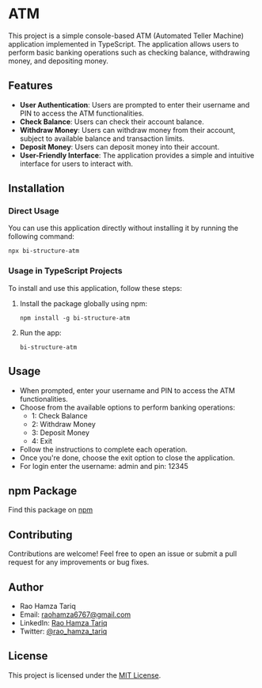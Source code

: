 # ATM

This project is a simple console-based ATM (Automated Teller Machine) application implemented in TypeScript. The application allows users to perform basic banking operations such as checking balance, withdrawing money, and depositing money.

## Features

- **User Authentication**: Users are prompted to enter their username and PIN to access the ATM functionalities.
- **Check Balance**: Users can check their account balance.
- **Withdraw Money**: Users can withdraw money from their account, subject to available balance and transaction limits.
- **Deposit Money**: Users can deposit money into their account.
- **User-Friendly Interface**: The application provides a simple and intuitive interface for users to interact with.

## Installation
### Direct Usage
You can use this application directly without installing it by running the following command:

```
npx bi-structure-atm
```
### Usage in TypeScript Projects
To install and use this application, follow these steps:

1. Install the package globally using npm:
   ```
   npm install -g bi-structure-atm
   ```

2. Run the app:
   ```
   bi-structure-atm
   ```

## Usage

- When prompted, enter your username and PIN to access the ATM functionalities.
- Choose from the available options to perform banking operations:
    - 1: Check Balance
    - 2: Withdraw Money
    - 3: Deposit Money
    - 4: Exit
- Follow the instructions to complete each operation.
- Once you're done, choose the exit option to close the application.
- For login enter the username: admin and pin: 12345


## npm Package
Find this package on [npm](https://www.npmjs.com/package/bi-structure-atm)

## Contributing

Contributions are welcome! Feel free to open an issue or submit a pull request for any improvements or bug fixes.

## Author

- Rao Hamza Tariq
- Email: raohamza6767@gmail.com
- LinkedIn: [Rao Hamza Tariq](https://www.linkedin.com/in/rao-hamza-tariq/)
- Twitter: [@rao_hamza_tariq](https://twitter.com/rao_hamza_tariq)


## License

This project is licensed under the [MIT License](https://opensource.org/licenses/MIT).
